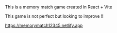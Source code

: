 This is a memory match game created in React + Vite 

This game is not perfect but looking to improve !!

https://memorymatch12345.netlify.app